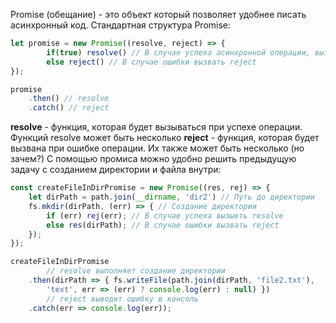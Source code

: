 Promise (обещание) - это объект который позволяет удобнее писать асинхронный код. Стандартная структура Promise:
```jsx
let promise = new Promise((resolve, reject) => {
		if(true) resolve() // В случае успеха асинхронной операции, вызвать resolve
		else reject() // В случае ошибки вызвать reject
});

promise
	.then() // resolve
	.catch() // reject
```

**resolve** - функция, которая будет вызываться при успехе операции. Функций resolve может быть несколько
**reject** - функция, которая будет вызвана при ошибке операции. Их также может быть несколько (но зачем?)
С помощью промиса можно удобно решить предыдущую задачу с созданием директории и файла внутри:
```jsx
const createFileInDirPromise = new Promise((res, rej) => {
    let dirPath = path.join(__dirname, 'dir2') // Путь до директории
    fs.mkdir(dirPath, (err) => { // Создание директории
        if (err) rej(err); // В случае успеха вызывть resolve
        else res(dirPath); // В случае ошибки вызвать reject
    });
});

createFileInDirPromise
		// resolve выполняет создание директории
    .then(dirPath => { fs.writeFile(path.join(dirPath, 'file2.txt'), 
		'text', err => (err) ? console.log(err) : null) }) 
		// reject выводит ошибку в консоль
    .catch(err => console.log(err)); 
```
